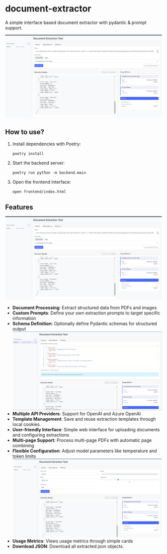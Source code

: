 # document-extractor

A simple interface based document extractor with pydantic &amp; prompt support.

![Document Extractor Interface](media/interface.png)

## How to use?

1. Install dependencies with Poetry:
   ```
   poetry install
   ```

2. Start the backend server:
   ```
   poetry run python -m backend.main
   ```

3. Open the frontend interface:
   ```
   open frontend/index.html
   ```

## Features
  ![Usage Metrics](media/interface.png)

- **Document Processing**: Extract structured data from PDFs and images
- **Custom Prompts**: Define your own extraction prompts to target specific information
- **Schema Definition**: Optionally define Pydantic schemas for structured output
  ![Schema Definition](media/schema.png)
- **Multiple API Providers**: Support for OpenAI and Azure OpenAI
- **Template Management**: Save and reuse extraction templates through local cookies.
- **User-friendly Interface**: Simple web interface for uploading documents and configuring extractions
- **Multi-page Support**: Process multi-page PDFs with automatic page combining
- **Flexible Configuration**: Adjust model parameters like temperature and token limits
  ![Tool Params](media/api.png)
- **Usage Metrics**: Views usage metrics through simple cards
- **Download JSON**: Download all extracted json objects.
